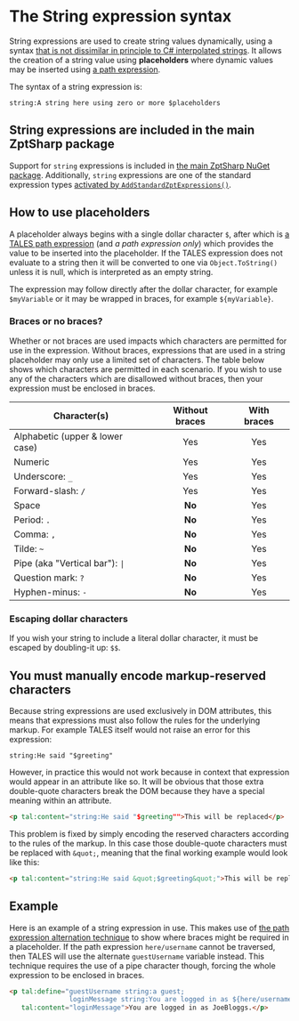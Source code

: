 # The String expression syntax

String expressions are used to create string values dynamically, using a syntax [that is not dissimilar in principle to C# interpolated strings].
It allows the creation of a string value using **placeholders** where dynamic values may be inserted using [a path expression].

The syntax of a string expression is:

```text
string:A string here using zero or more $placeholders
```

[that is not dissimilar in principle to C# interpolated strings]: https://docs.microsoft.com/en-us/dotnet/csharp/language-reference/tokens/interpolated
[a path expression]: PathExpressions.md

## String expressions are included in the main ZptSharp package

Support for `string` expressions is included in [the main ZptSharp NuGet package].
Additionally, `string` expressions are one of the standard expression types [activated by `AddStandardZptExpressions()`].

[the main ZptSharp NuGet package]: ../../NuGetPackages.md#zptsharp-core
[activated by `AddStandardZptExpressions()`]: xref:ZptSharp.ZptSharpHostingBuilderExtensions.AddStandardZptExpressions(ZptSharp.Hosting.IBuildsHostingEnvironment)

## How to use placeholders

A placeholder always begins with a single dollar character `$`, after which is [a TALES path expression] (and _a path expression only_) which provides the value to be inserted into the placeholder.
If the TALES expression does not evaluate to a string then it will be converted to one via `Object.ToString()` unless it is null, which is interpreted as an empty string.

The expression may follow directly after the dollar character, for example `$myVariable` or it may be wrapped in braces, for example `${myVariable}`.

[a TALES path expression]: PathExpressions.md

### Braces or no braces?

Whether or not braces are used impacts which characters are permitted for use in the expression.
Without braces, expressions that are used in a string placeholder may only use a limited set of characters.
The table below shows which characters are permitted in each scenario.
If you wish to use any of the characters which are disallowed without braces, then your expression must be enclosed in braces.

| Character(s)                      | Without braces    | With braces   |
| ------------                      | :------------:    | :---------:   |
| Alphabetic (upper & lower case)   | Yes               | Yes           |
| Numeric                           | Yes               | Yes           |
| Underscore: `_`                   | Yes               | Yes           |
| Forward-slash: `/`                | Yes               | Yes           |
| Space                             | **No**            | Yes           |
| Period: `.`                       | **No**            | Yes           |
| Comma: `,`                        | **No**            | Yes           |
| Tilde: `~`                        | **No**            | Yes           |
| Pipe (aka "Vertical bar"): `\|`   | **No**            | Yes           |
| Question mark: `?`                | **No**            | Yes           |
| Hyphen-minus: `-`                 | **No**            | Yes           |

### Escaping dollar characters

If you wish your string to include a literal dollar character, it must be escaped by doubling-it up: `$$`.

## You must manually encode markup-reserved characters

Because string expressions are used exclusively in DOM attributes, this means that expressions must also follow the rules for the underlying markup.
For example TALES itself would not raise an error for this expression:

```text
string:He said "$greeting"
```

However, in practice this would not work because in context that expression would appear in an attribute like so.
It will be obvious that those extra double-quote characters break the DOM because they have a special meaning within an attribute.

```html
<p tal:content="string:He said "$greeting"">This will be replaced</p>
```

This problem is fixed by simply encoding the reserved characters according to the rules of the markup.
In this case those double-quote characters must be replaced with `&quot;`, meaning that the final working example would look like this:

```html
<p tal:content="string:He said &quot;$greeting&quot;">This will be replaced</p>
```

## Example

Here is an example of a string expression in use.
This makes use of [the path expression alternation technique] to show where braces might be required in a placeholder.
If the path expression `here/username` cannot be traversed, then TALES will use the alternate `guestUsername` variable instead.
This technique requires the use of a pipe character though, forcing the whole expression to be enclosed in braces.

```html
<p tal:define="guestUsername string:a guest;
               loginMessage string:You are logged in as ${here/username | guestUsername}."
   tal:content="loginMessage">You are logged in as JoeBloggs.</p>
```

[the path expression alternation technique]: PathExpressions.md#alternate-paths